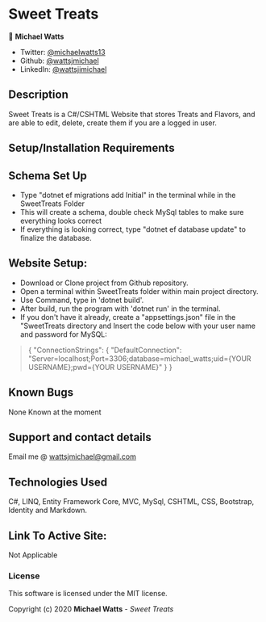 # Sweet Treats 


👤 **Michael Watts**

* Twitter: [@michaelwatts13](https://twitter.com/michaelwatts13)
* Github: [@wattsjmichael](https://github.com/wattsjmichael)
* LinkedIn: [@wattsjimichael](https://linkedin.com/in/wattsjmichael)

## Description

Sweet Treats  is a C#/CSHTML Website that stores Treats and Flavors, and are able to edit, delete, create them if you are a logged in user.

## Setup/Installation Requirements

## Schema Set Up ##
* Type "dotnet ef migrations add Initial" in the terminal while in the SweetTreats Folder
* This will create a schema, double check MySql tables to make sure everything looks correct
* If everything is looking correct, type "dotnet ef database update" to finalize the database.




## Website Setup:
* Download or Clone project from Github repository.
* Open a terminal within SweetTreats folder within main project directory.
* Use Command, type in 'dotnet build'.
* After build, run the program with 'dotnet run' in the terminal.
* If you don't have it already, create a "appsettings.json" file in the "SweetTreats directory and Insert the code below with your user name and password for MySQL: 

> {
>  "ConnectionStrings": {
>      "DefaultConnection": "Server=localhost;Port=3306;database=michael_watts;uid={YOUR USERNAME};pwd={YOUR USERNAME}"
>  }
>}
## Known Bugs
None Known at the moment

## Support and contact details

Email me @ wattsjmichael@gmail.com

## Technologies Used

C#, LINQ, Entity Framework Core, MVC, MySql, CSHTML, CSS, Bootstrap, Identity and Markdown.

## Link To Active Site:
Not Applicable

### License

This software is licensed under the MIT license.

Copyright (c) 2020 **Michael Watts** - _Sweet Treats_